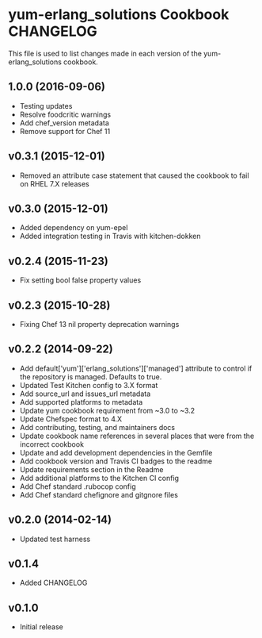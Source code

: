 # yum-erlang_solutions Cookbook CHANGELOG
This file is used to list changes made in each version of the yum-erlang_solutions cookbook.

## 1.0.0 (2016-09-06)
- Testing updates
- Resolve foodcritic warnings
- Add chef_version metadata
- Remove support for Chef 11

## v0.3.1 (2015-12-01)
- Removed an attribute case statement that caused the cookbook to fail on RHEL 7.X releases

## v0.3.0 (2015-12-01)
- Added dependency on yum-epel
- Added integration testing in Travis with kitchen-dokken

## v0.2.4 (2015-11-23)
- Fix setting bool false property values

## v0.2.3 (2015-10-28)
- Fixing Chef 13 nil property deprecation warnings

## v0.2.2 (2014-09-22)
- Add default['yum']['erlang_solutions']['managed'] attribute to control if the repository is managed. Defaults to true.
- Updated Test Kitchen config to 3.X format
- Add source_url and issues_url metadata
- Add supported platforms to metadata
- Update yum cookbook requirement from ~3.0 to ~3.2
- Update Chefspec format to 4.X
- Add contributing, testing, and maintainers docs
- Update cookbook name references in several places that were from the incorrect cookbook
- Update and add development dependencies in the Gemfile
- Add cookbook version and Travis CI badges to the readme
- Update requirements section in the Readme
- Add additional platforms to the Kitchen CI config
- Add Chef standard .rubocop config
- Add Chef standard chefignore and gitgnore files

## v0.2.0 (2014-02-14)
- Updated test harness

## v0.1.4
- Added CHANGELOG

## v0.1.0
- Initial release

